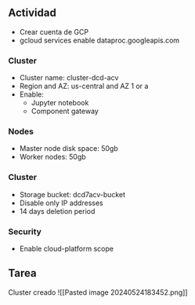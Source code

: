 ## Actividad
- Crear cuenta de GCP
- gcloud services enable dataproc.googleapis.com
### Cluster
- Cluster name: cluster-dcd-acv
- Region and AZ: us-central and AZ 1 or a
- Enable:
	- Jupyter notebook
	- Component gateway
### Nodes
- Master node disk space: 50gb
- Worker nodes: 50gb
### Cluster
- Storage bucket: dcd7acv-bucket
- Disable only IP addresses
- 14 days deletion period
### Security
- Enable cloud-platform scope


## Tarea
Cluster creado 
![[Pasted image 20240524183452.png]]

